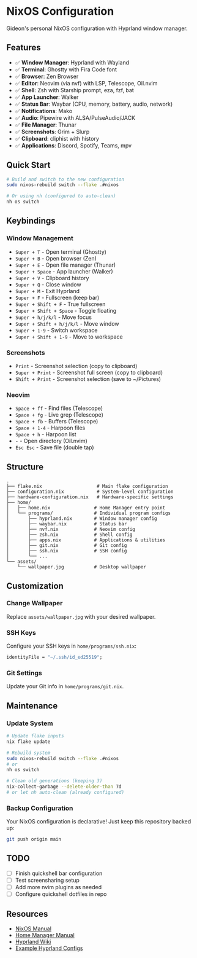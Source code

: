 # NixOS Configuration

Gideon's personal NixOS configuration with Hyprland window manager.

## Features

- ✅ **Window Manager**: Hyprland with Wayland
- ✅ **Terminal**: Ghostty with Fira Code font
- ✅ **Browser**: Zen Browser
- ✅ **Editor**: Neovim (via nvf) with LSP, Telescope, Oil.nvim
- ✅ **Shell**: Zsh with Starship prompt, eza, fzf, bat
- ✅ **App Launcher**: Walker
- ✅ **Status Bar**: Waybar (CPU, memory, battery, audio, network)
- ✅ **Notifications**: Mako
- ✅ **Audio**: Pipewire with ALSA/PulseAudio/JACK
- ✅ **File Manager**: Thunar
- ✅ **Screenshots**: Grim + Slurp
- ✅ **Clipboard**: cliphist with history
- ✅ **Applications**: Discord, Spotify, Teams, mpv

## Quick Start

```bash
# Build and switch to the new configuration
sudo nixos-rebuild switch --flake .#nixos

# Or using nh (configured to auto-clean)
nh os switch
```

## Keybindings

### Window Management
- `Super + T` - Open terminal (Ghostty)
- `Super + B` - Open browser (Zen)
- `Super + E` - Open file manager (Thunar)
- `Super + Space` - App launcher (Walker)
- `Super + V` - Clipboard history
- `Super + Q` - Close window
- `Super + M` - Exit Hyprland
- `Super + F` - Fullscreen (keep bar)
- `Super + Shift + F` - True fullscreen
- `Super + Shift + Space` - Toggle floating
- `Super + h/j/k/l` - Move focus
- `Super + Shift + h/j/k/l` - Move window
- `Super + 1-9` - Switch workspace
- `Super + Shift + 1-9` - Move to workspace

### Screenshots
- `Print` - Screenshot selection (copy to clipboard)
- `Super + Print` - Screenshot full screen (copy to clipboard)
- `Shift + Print` - Screenshot selection (save to ~/Pictures)

### Neovim
- `Space + ff` - Find files (Telescope)
- `Space + fg` - Live grep (Telescope)
- `Space + fb` - Buffers (Telescope)
- `Space + 1-4` - Harpoon files
- `Space + h` - Harpoon list
- `-` - Open directory (Oil.nvim)
- `Esc Esc` - Save file (double tap)

## Structure

```
.
├── flake.nix                    # Main flake configuration
├── configuration.nix            # System-level configuration
├── hardware-configuration.nix   # Hardware-specific settings
├── home/
│   ├── home.nix                # Home Manager entry point
│   └── programs/               # Individual program configs
│       ├── hyprland.nix        # Window manager config
│       ├── waybar.nix          # Status bar
│       ├── nvf.nix             # Neovim config
│       ├── zsh.nix             # Shell config
│       ├── apps.nix            # Applications & utilities
│       ├── git.nix             # Git config
│       ├── ssh.nix             # SSH config
│       └── ...
└── assets/
    └── wallpaper.jpg           # Desktop wallpaper
```

## Customization

### Change Wallpaper
Replace `assets/wallpaper.jpg` with your desired wallpaper.

### SSH Keys
Configure your SSH keys in `home/programs/ssh.nix`:
```nix
identityFile = "~/.ssh/id_ed25519";
```

### Git Settings
Update your Git info in `home/programs/git.nix`.

## Maintenance

### Update System
```bash
# Update flake inputs
nix flake update

# Rebuild system
sudo nixos-rebuild switch --flake .#nixos
# or
nh os switch

# Clean old generations (keeping 3)
nix-collect-garbage --delete-older-than 7d
# or let nh auto-clean (already configured)
```

### Backup Configuration
Your NixOS configuration is declarative! Just keep this repository backed up:
```bash
git push origin main
```

## TODO

- [ ] Finish quickshell bar configuration
- [ ] Test screensharing setup
- [ ] Add more nvim plugins as needed
- [ ] Configure quickshell dotfiles in repo

## Resources

- [NixOS Manual](https://nixos.org/manual/nixos/stable/)
- [Home Manager Manual](https://nix-community.github.io/home-manager/)
- [Hyprland Wiki](https://wiki.hyprland.org/)
- [Example Hyprland Configs](https://wiki.hypr.land/Configuring/Example-configurations/)
